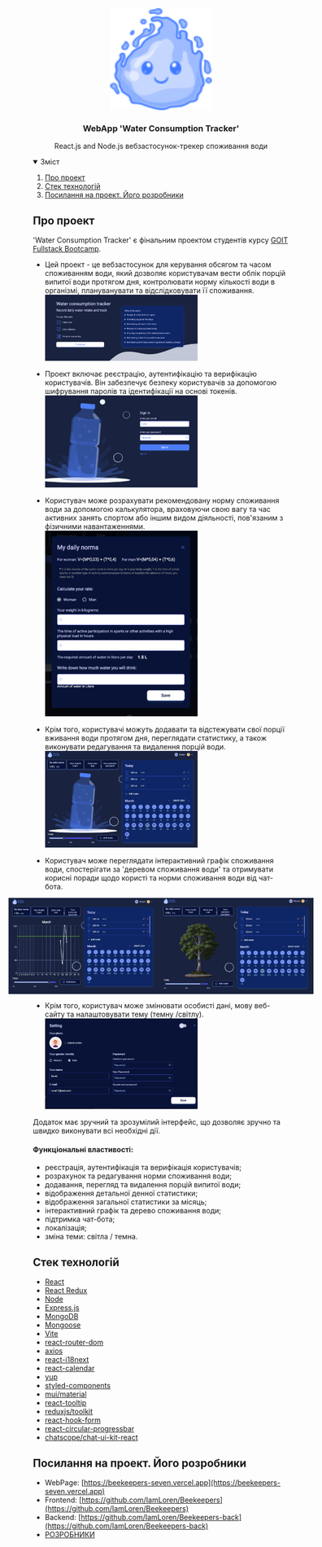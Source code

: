<!-- PROJECT LOGO -->
<div align="center">
  <a href="https://beekeepers-seven.vercel.app">
    <img src="/public/Logo.svg" alt="Logo" width="200" height="200">
  </a>

  <h3 align="center">WebApp 'Water Consumption Tracker'</h3>

  <p align="center">
    React.js and Node.js вебзастосунок-трекер споживання води
</p>
</div>

<!-- TABLE OF CONTENTS -->
<details open="open">
  <summary>Зміст</summary>
  <ol>
    <li>
      <a href="#про-проект">Про проект</a>
   </li>
    <li>
       <a href="#стек-технологій">Стек технологій</a>
       </li>
   <li><a href="#посилання-на-проект">Посилання на проект. Його розробники</a></li>
   </ol>
</details>

<!-- ABOUT THE PROJECT -->

## Про проект

'Water Consumption Tracker' є фінальним проектом студентів курсу
[GOIT](https://goit.global)
[Fullstack Bootcamp](https://goit.global/ua/courses/bootcamp/).

- Цей проект - це вебзастосунок для керування обсягом та часом споживанням води,
  який дозволяє користувачам вести облік порцій випитої води протягом дня,
  контролювати норму кількості води в організмі, плануванувати та
  відслідковувати її споживання.
  <img src="src/assets/ReadmePhotos/WaterTrackerReadme1.webp" width="300" alt="Screenshot of project"/>

- Проект включає реєстрацію, аутентифікацію та верифікацію користувачів. Він
  забезпечує безпеку користувачів за допомогою шифрування паролів та
  ідентифікації на основі токенів.
  <img src="src/assets/ReadmePhotos/WaterTrackerReadme2.webp" width="300" alt="Screenshot of project"/>

- Користувач може розрахувати рекомендовану норму споживання води за допомогою
  калькулятора, враховуючи свою вагу та час активних занять спортом або іншим
  видом діяльності, пов'язаним з фізичними навантаженнями.
  <img src="src/assets/ReadmePhotos/WaterTrackerReadme3.webp" width="300" alt="Screenshot of project"/>

- Крім того, користувачі можуть додавати та відстежувати свої порції вживання
  води протягом дня, переглядати статистику, а також виконувати редагування та
  видалення порцій води.
  <img src="src/assets/ReadmePhotos/WaterTrackerReadme4.webp" width="300" alt="Screenshot of project"/>

- Користувач може переглядати інтерактивний графік споживання води, спостерігати
за 'деревом споживання води' та отримувати корисні поради щодо користі та норми
споживання води від чат-бота.
<div style="display: flex; justify-content: center;">
    <img src="src/assets/ReadmePhotos/WaterTrackerReadme5.webp" width="300" alt="Screenshot of project"/>
    <img src="src/assets/ReadmePhotos/WaterTrackerReadme6.webp" width="300" alt="Screenshot of project"/>
  </div>

- Крім того, користувач може змінювати особисті дані, мову веб-сайту та
  налаштовувати тему (темну /світлу).
  <img src="src/assets/ReadmePhotos/WaterTrackerReadme7.webp" width="300" alt="Screenshot of project"/>

Додаток має зручний та зрозумілий інтерфейс, що дозволяє зручно та швидко
виконувати всі необхідні дії.

#### Функціональні властивості:

- реєстрація, аутентифікація та верифікація користувачів;
- розрахунок та редагування норми споживання води;
- додавання, перегляд та видалення порцій випитої води;
- відображення детальної денної статистики;
- відображення загальної статистики за місяць;
- інтерактивний графік та дерево споживання води;
- підтримка чат-бота;
- локалізація;
- зміна теми: світла / темна.

## Стек технологій

- [React](https://react.dev)
- [React Redux](https://react-redux.js.org)
- [Node](https://nodejs.org)
- [Express.js](https://expressjs.com)
- [MongoDB](https://www.mongodb.com)
- [Mongoose](https://mongoosejs.com/)
- [Vite](https://vitejs.dev)
- [react-router-dom](https://reactrouter.com)
- [axios](https://axios-http.com/)
- [react-i18next](https://react.i18next.com)
- [react-calendar](https://www.npmjs.com/package/react-calendar)
- [yup](https://www.npmjs.com/package/yup)
- [styled-components](https://styled-components.com)
- [mui/material](https://mui.com)
- [react-tooltip](https://react-tooltip.com)
- [reduxjs/toolkit](https://redux-toolkit.js.org)
- [react-hook-form](https://react-hook-form.com)
- [react-circular-progressbar](https://www.npmjs.com/package/react-circular-progressbar)
- [chatscope/chat-ui-kit-react](https://www.npmjs.com/package/@chatscope/chat-ui-kit-react)

<!--LINKS-->

## Посилання на проект. Його розробники

- WebPage:
  [https://beekeepers-seven.vercel.app](https://beekeepers-seven.vercel.app)
- Frontend:
  [https://github.com/IamLoren/Beekeepers](https://github.com/IamLoren/Beekeepers)
- Backend:
  [https://github.com/IamLoren/Beekeepers-back](https://github.com/IamLoren/Beekeepers-back)
- [РОЗРОБНИКИ](https://github.com/IamLoren/Beekeepers/graphs/contributors)
